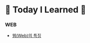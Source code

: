 # 💜 Today I Learned 💜
### WEB   
  + [웹(Web)의 특징](https://github.com/limhyerin/TIL/blob/main/web/%EC%9B%B9(Web)%EC%9D%98%20%ED%8A%B9%EC%A7%95.md)
